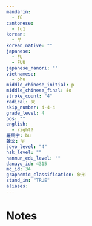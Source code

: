 ```yaml
---
mandarin:
  - fū
cantonese:
  - fu1
korean:
  - 부
korean_native: ""
japanese:
  - FU
  - FUU
japanese_nanori: ""
vietnamese:
  - phu
middle_chinese_initial: p
middle_chinese_final: ɨo
stroke_count: "4"
radical: 大
skip_number: 4-4-4
grade_level: 4
pos: ""
english:
  - right?
羅馬字: bu
韓文: 부
joyo_level: "4"
hsk_level: ""
hanmun_edu_level: ""
danayo_id: 4315
mc_id: 34
graphemic_classification: 象形
stand_in: "TRUE"
aliases:
---
```


# Notes
